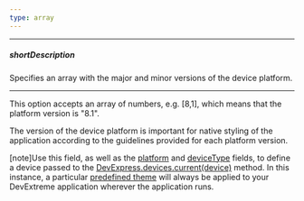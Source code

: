 ```yaml
---
type: array
---
```

---
##### shortDescription
Specifies an array with the major and minor versions of the device platform.

---
This option accepts an array of numbers, e.g. [8,1], which means that the platform version is "8.1".

The version of the device platform is important for native styling of the application according to the guidelines provided for each platform version.

[note]Use this field, as well as the [platform](/api-reference/50%20Common/Object%20Structures/device/platform.md '/Documentation/ApiReference/Common/Object_Structures/device/#platform') and [deviceType](/api-reference/50%20Common/Object%20Structures/device/deviceType.md '/Documentation/ApiReference/Common/Object_Structures/device/#deviceType') fields, to define a device passed to the [DevExpress.devices.current(device)](/api-reference/50%20Common/utils/devices/3%20Methods/current(deviceName).md '/Documentation/ApiReference/Common/Utils/devices/Methods/#currentdeviceName') method. In this instance, a particular [predefined theme](/concepts/60%20Themes/10%20Predefined%20Themes/0%20Themes%20in%20DevExtreme%20Apps.md '/Documentation/Guide/Themes/Predefined_Themes/#Themes_in_DevExtreme_Apps') will always be applied to your DevExtreme application wherever the application runs.
